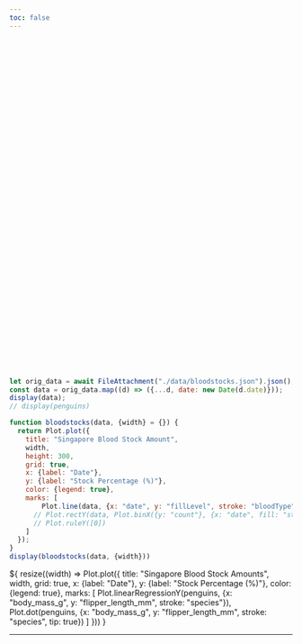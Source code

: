 ```yaml
---
toc: false
---
```


<style>

.hero {
  display: flex;
  flex-direction: column;
  align-items: center;
  font-family: var(--sans-serif);
  margin: 4rem 0 8rem;
  text-wrap: balance;
  text-align: center;
}

.hero h1 {
  margin: 2rem 0;
  max-width: none;
  font-size: 14vw;
  font-weight: 900;
  line-height: 1;
  background: linear-gradient(30deg, var(--theme-foreground-focus), currentColor);
  -webkit-background-clip: text;
  -webkit-text-fill-color: transparent;
  background-clip: text;
}

.hero h2 {
  margin: 0;
  max-width: 34em;
  font-size: 20px;
  font-style: initial;
  font-weight: 500;
  line-height: 1.5;
  color: var(--theme-foreground-muted);
}

@media (min-width: 640px) {
  .hero h1 {
    font-size: 90px;
  }
}

</style>

<div class="hero">
  <h1>Singapore Blood Stocks Graph</h1>
</div>


```js
let orig_data = await FileAttachment("./data/bloodstocks.json").json();
const data = orig_data.map((d) => ({...d, date: new Date(d.date)}));
display(data);
// display(penguins)

function bloodstocks(data, {width} = {}) {
  return Plot.plot({
    title: "Singapore Blood Stock Amount",
    width,
    height: 300,
    grid: true,
    x: {label: "Date"},
    y: {label: "Stock Percentage (%)"},
    color: {legend: true},
    marks: [
        Plot.line(data, {x: "date", y: "fillLevel", stroke: "bloodType", tip: true}),
      // Plot.rectY(data, Plot.binX({y: "count"}, {x: "date", fill: "state", interval: "year", tip: true})),
      // Plot.ruleY([0])
    ]
  });
}
display(bloodstocks(data, {width}))
```

<div class="grid grid-cols-1" style="grid-auto-rows: 504px;">
  <div class="card">${
    resize((width) => Plot.plot({
      title: "Singapore Blood Stock Amounts",
      width,
      grid: true,
      x: {label: "Date"},
      y: {label: "Stock Percentage (%)"},
      color: {legend: true},
      marks: [
        Plot.linearRegressionY(penguins, {x: "body_mass_g", y: "flipper_length_mm", stroke: "species"}),
        Plot.dot(penguins, {x: "body_mass_g", y: "flipper_length_mm", stroke: "species", tip: true})
      ]
    }))
  }</div>
</div>

---
